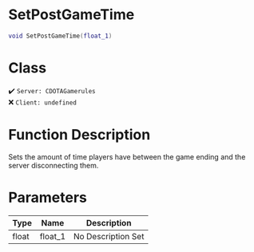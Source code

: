 # SetPostGameTime
```lua
void SetPostGameTime(float_1)
```
# Class
✔️ `Server: CDOTAGamerules`  
❌ `Client: undefined`  

# Function Description
Sets the amount of time players have between the game ending and the server disconnecting them.
# Parameters
Type|Name|Description
--|--|--
float|float_1|No Description Set
